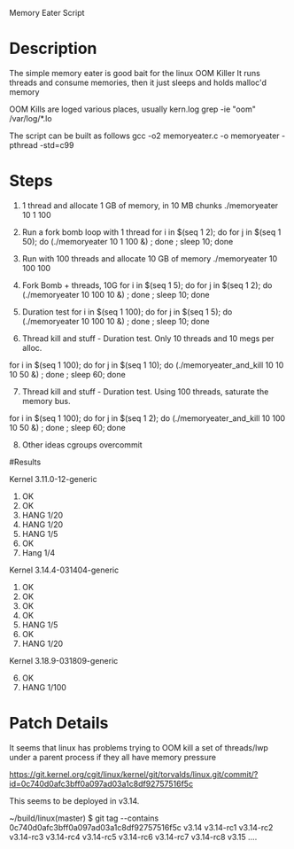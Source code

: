 Memory Eater Script


# Description

The simple memory eater is good bait for the linux OOM Killer
It runs threads and consume memories, then it just sleeps and holds malloc'd memory

OOM Kills are loged various places, usually kern.log
grep -ie "oom" /var/log/*.lo




The script can be built as follows
gcc -o2 memoryeater.c -o memoryeater -pthread -std=c99


# Steps

1) 1 thread and allocate 1 GB of memory, in 10 MB chunks
./memoryeater 10 1 100


2) Run a fork bomb loop with 1 thread
for i in $(seq 1 2); do for j in $(seq 1 50); do (./memoryeater 10 1 100 &)  ; done ; sleep 10; done


3) Run with 100 threads and allocate 10 GB of memory
./memoryeater 10 100 100


4) Fork Bomb + threads, 10G
for i in $(seq 1 5); do for j in $(seq 1 2); do (./memoryeater 10 100 10 &)  ; done ; sleep 10; done


5) Duration test
for i in $(seq 1 100); do for j in $(seq 1 5); do (./memoryeater 10 100 10 &)  ; done ; sleep 10; done


6) Thread kill and stuff - Duration test.  Only 10 threads and 10 megs per alloc.

for i in $(seq 1 100); do for j in $(seq 1 10); do (./memoryeater_and_kill 10 10 10 50 &)  ; done ; sleep 60; done


7) Thread kill and stuff - Duration test.  Using 100 threads, saturate the memory bus.

for i in $(seq 1 100); do for j in $(seq 1 2); do (./memoryeater_and_kill 10 100 10 50 &)  ; done ; sleep 60; done




8) Other ideas
cgroups
overcommit



#Results

Kernel 3.11.0-12-generic
1) OK
2) OK
3) HANG 1/20
4) HANG 1/20
5) HANG 1/5 
6) OK  
7) Hang 1/4

Kernel 3.14.4-031404-generic

1) OK
2) OK
3) OK
4) OK
5) HANG 1/5
6) OK
7) HANG 1/20

Kernel 3.18.9-031809-generic

6) OK
7) HANG 1/100




# Patch Details

It seems that linux has problems trying to OOM kill a set of threads/lwp under a parent process if they all
have memory pressure

https://git.kernel.org/cgit/linux/kernel/git/torvalds/linux.git/commit/?id=0c740d0afc3bff0a097ad03a1c8df92757516f5c

This seems to be deployed in v3.14.

~/build/linux(master) $ git tag --contains 0c740d0afc3bff0a097ad03a1c8df92757516f5c
v3.14
v3.14-rc1
v3.14-rc2
v3.14-rc3
v3.14-rc4
v3.14-rc5
v3.14-rc6
v3.14-rc7
v3.14-rc8
v3.15
....